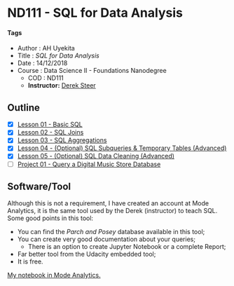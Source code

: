 # ND111 - SQL for Data Analysis

#### Tags
* Author : AH Uyekita
* Title  :  _SQL for Data Analysis_
* Date   : 14/12/2018
* Course : Data Science II - Foundations Nanodegree
    * COD    : ND111
    * **Instructor:** [Derek Steer][derek]

[derek]: https://modeanalytics.com

## Outline

* [x] [Lesson 01 - Basic SQL][1]
* [x] [Lesson 02 - SQL Joins][2]
* [x] [Lesson 03 - SQL Aggregations][3]
* [x] [Lesson 04 - (Optional) SQL Subqueries & Temporary Tables (Advanced)][4]
* [x] [Lesson 05 - (Optional) SQL Data Cleaning (Advanced)][5]
* [ ] [Project 01 - Query a Digital Music Store Database][6]

[1]: https://github.com/AndersonUyekita/ND111_data_science_foundations_02/tree/master/02-Chapter02/01-Lesson_01
[2]: https://github.com/AndersonUyekita/ND111_data_science_foundations_02/tree/master/02-Chapter02/02-Lesson_02
[3]: https://github.com/AndersonUyekita/ND111_data_science_foundations_02/tree/master/02-Chapter02/03-Lesson_03
[4]: https://github.com/AndersonUyekita/ND111_data_science_foundations_02/tree/master/02-Chapter02/04-Lesson_04
[5]: https://github.com/AndersonUyekita/ND111_data_science_foundations_02/tree/master/02-Chapter02/05-Lesson_05
[6]: https://github.com/AndersonUyekita/ND111_data_science_foundations_02/tree/master/02-Chapter02/00-Project_01

## Software/Tool

Although this is not a requirement, I have created an account at Mode Analytics, it is the same tool used by the Derek (instructor) to teach SQL. Some good points in this tool:

* You can find the _Parch and Posey_ database available in this tool;
* You can create very good documentation about your queries;
    * There is an option to create Jupyter Notebook or a complete Report;
* Far better tool from the Udacity embedded tool;
* It is free.

<a href="https://modeanalytics.com/ah_uyekita/reports/03e5141ea602" target="_blank">My notebook in Mode Analytics.</a>
